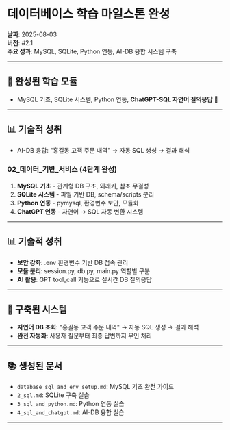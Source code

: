 # 데이터베이스 학습 마일스톤 완성

**날짜**: 2025-08-03  
**버전**: #2.1  
**주요 성과**: MySQL, SQLite, Python 연동, AI-DB 융합 시스템 구축

---

## 🎯 완성된 학습 모듈
- MySQL 기초, SQLite 시스템, Python 연동, **ChatGPT-SQL 자연어 질의응답** 🚀

---

## 📊 기술적 성취  
- AI-DB 융합: "홍길동 고객 주문 내역" → 자동 SQL 생성 → 결과 해석

### 02_데이터_기반_서비스 (4단계 완성)
1. **MySQL 기초** - 관계형 DB 구조, 외래키, 참조 무결성
2. **SQLite 시스템** - 파일 기반 DB, schema/scripts 분리
3. **Python 연동** - pymysql, 환경변수 보안, 모듈화
4. **ChatGPT 연동** - 자연어 → SQL 자동 변환 시스템

---

## 📊 기술적 성취
- **보안 강화**: .env 환경변수 기반 DB 접속 관리
- **모듈 분리**: session.py, db.py, main.py 역할별 구분
- **AI 활용**: GPT tool_call 기능으로 실시간 DB 질의응답

---

## 🔧 구축된 시스템
- **자연어 DB 조회**: "홍길동 고객 주문 내역" → 자동 SQL 생성 → 결과 해석
- **완전 자동화**: 사용자 질문부터 최종 답변까지 무인 처리

---

## 📚 생성된 문서
- `database_sql_and_env_setup.md`: MySQL 기초 완전 가이드
- `2_sql.md`: SQLite 구축 실습
- `3_sql_and_python.md`: Python 연동 실습  
- `4_sql_and_chatgpt.md`: AI-DB 융합 실습

---
